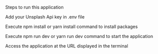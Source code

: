 Steps to run this application


Add your Unsplash Api key in .env file

Execute npm install or yarn install command to install packages

Execute npm run dev or yarn run dev command to start the application

Access the application at the URL displayed in the terminal
